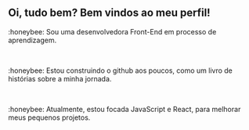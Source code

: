 ## Oi, tudo bem? Bem vindos ao meu perfil! 

<p>:honeybee: Sou uma desenvolvedora Front-End em processo de aprendizagem.</p><br>
<p>:honeybee: Estou construindo o github aos poucos, como um livro de histórias sobre a minha jornada.</p><br>
<p>:honeybee: Atualmente, estou focada JavaScript e React, para melhorar meus pequenos projetos.</p>
